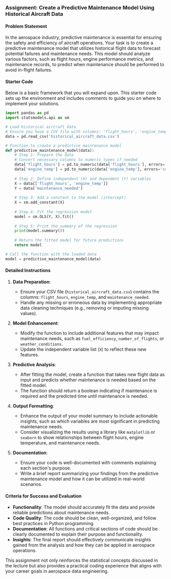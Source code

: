 ### Assignment: Create a Predictive Maintenance Model Using Historical Aircraft Data

#### Problem Statement
In the aerospace industry, predictive maintenance is essential for ensuring the safety and efficiency of aircraft operations. Your task is to create a predictive maintenance model that utilizes historical flight data to forecast potential failures and maintenance needs. This model should analyze various factors, such as flight hours, engine performance metrics, and maintenance records, to predict when maintenance should be performed to avoid in-flight failures.

#### Starter Code
Below is a basic framework that you will expand upon. This starter code sets up the environment and includes comments to guide you on where to implement your solutions.

```python
import pandas as pd
import statsmodels.api as sm

# Load historical aircraft data
# Ensure you have a CSV file with columns: 'flight_hours', 'engine_temp', 'maintenance_needed'
data = pd.read_csv('historical_aircraft_data.csv')

# Function to create a predictive maintenance model
def predictive_maintenance_model(data):
    # Step 1: Prepare the data
    # Convert necessary columns to numeric types if needed
    data['flight_hours'] = pd.to_numeric(data['flight_hours'], errors='coerce')
    data['engine_temp'] = pd.to_numeric(data['engine_temp'], errors='coerce')
    
    # Step 2: Define independent (X) and dependent (Y) variables
    X = data[['flight_hours', 'engine_temp']]
    Y = data['maintenance_needed']
    
    # Step 3: Add a constant to the model (intercept)
    X = sm.add_constant(X)
    
    # Step 4: Fit the regression model
    model = sm.OLS(Y, X).fit()
    
    # Step 5: Print the summary of the regression
    print(model.summary())
    
    # Return the fitted model for future predictions
    return model

# Call the function with the loaded data
model = predictive_maintenance_model(data)
```

#### Detailed Instructions
1. **Data Preparation**: 
   - Ensure your CSV file (`historical_aircraft_data.csv`) contains the columns: `flight_hours`, `engine_temp`, and `maintenance_needed`.
   - Handle any missing or erroneous data by implementing appropriate data cleaning techniques (e.g., removing or imputing missing values).

2. **Model Enhancement**:
   - Modify the function to include additional features that may impact maintenance needs, such as `fuel_efficiency`, `number_of_flights`, or `weather_conditions`.
   - Update the independent variable list (`X`) to reflect these new features.

3. **Predictive Analysis**:
   - After fitting the model, create a function that takes new flight data as input and predicts whether maintenance is needed based on the fitted model.
   - The function should return a boolean indicating if maintenance is required and the predicted time until maintenance is needed.

4. **Output Formatting**:
   - Enhance the output of your model summary to include actionable insights, such as which variables are most significant in predicting maintenance needs.
   - Consider visualizing the results using a library like `matplotlib` or `seaborn` to show relationships between flight hours, engine temperature, and maintenance needs.

5. **Documentation**:
   - Ensure your code is well-documented with comments explaining each section's purpose.
   - Write a brief report summarizing your findings from the predictive maintenance model and how it can be utilized in real-world scenarios.

#### Criteria for Success and Evaluation
- **Functionality**: The model should accurately fit the data and provide reliable predictions about maintenance needs.
- **Code Quality**: The code should be clean, well-organized, and follow best practices in Python programming.
- **Documentation**: All functions and critical sections of code should be clearly documented to explain their purpose and functionality.
- **Insights**: The final report should effectively communicate insights gained from the analysis and how they can be applied in aerospace operations.

This assignment not only reinforces the statistical concepts discussed in the lecture but also provides a practical coding experience that aligns with your career goals in aerospace data engineering.